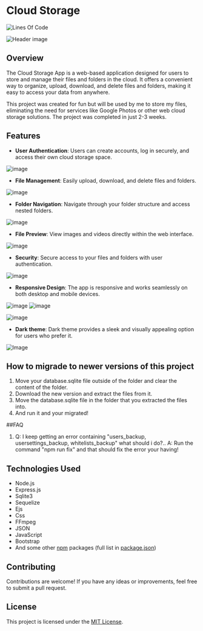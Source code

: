 # Cloud Storage
![Lines Of Code](https://tokei.rs/b1/github/ItsMateo20/Cloud?style=for-the-badge)

![Header image](https://github.com/ItsMateo20/Cloud/assets/84156177/9fc28c5c-44df-4b75-a2da-699bd0ab7f8e)

## Overview

The Cloud Storage App is a web-based application designed for users to store and manage their files and folders in the cloud. It offers a convenient way to organize, upload, download, and delete files and folders, making it easy to access your data from anywhere.

This project was created for fun but will be used by me to store my files, eliminating the need for services like Google Photos or other web cloud storage solutions. The project was completed in just 2-3 weeks.

## Features

- **User Authentication**: Users can create accounts, log in securely, and access their own cloud storage space.

![image](https://github.com/ItsMateo20/Cloud/assets/84156177/2caa6185-e227-4ce2-9cea-fe469a86973f)

- **File Management**: Easily upload, download, and delete files and folders.
  
![image](https://github.com/ItsMateo20/Cloud/assets/84156177/e03be5cf-c636-4d5c-882b-43915eadefda)

- **Folder Navigation**: Navigate through your folder structure and access nested folders.

![image](https://github.com/ItsMateo20/Cloud/assets/84156177/c3b8150b-9fd9-4ab9-9aac-f276131bc5e8)

- **File Preview**: View images and videos directly within the web interface.

![image](https://github.com/ItsMateo20/Cloud/assets/84156177/5ad4e947-b5b9-4976-ae33-3ad2cd1d35dc)

- **Security**: Secure access to your files and folders with user authentication.

![image](https://github.com/ItsMateo20/Cloud/assets/84156177/8006b5d9-e806-4a8e-861b-b8f2e48e52ca)

- **Responsive Design**: The app is responsive and works seamlessly on both desktop and mobile devices.
  
![image](https://github.com/ItsMateo20/Cloud/assets/84156177/30b138fb-50e4-4d57-976f-db0d2476f699)  ![image](https://github.com/ItsMateo20/Cloud/assets/84156177/6765f26a-26fd-47ca-8017-bbfad9f37625)

![image](https://github.com/ItsMateo20/Cloud/assets/84156177/e03be5cf-c636-4d5c-882b-43915eadefda)

- **Dark theme**: Dark theme provides a sleek and visually appealing option for users who prefer it.

![Image](https://github.com/ItsMateo20/Cloud/assets/84156177/5fb2a9cb-8d29-4a46-92eb-faa00a85948c)

## How to migrade to newer versions of this project
1. Move your database.sqlite file outside of the folder and clear the content of the folder.
2. Download the new version and extract the files from it.
3. Move the database.sqlite file in the folder that you extracted the files into.
4. And run it and your migrated!

##FAQ

1. Q: I keep getting an error containing "users_backup, usersettings_backup, whitelists_backup" what should i do?..
A: Run the command "npm run fix" and that should fix the error your having!

## Technologies Used
- Node.js
- Express.js
- Sqlite3
- Sequelize
- Ejs
- Css
- FFmpeg
- JSON
- JavaScript
- Bootstrap
- And some other [npm](https://npmjs.com) packages (full list in [package.json](https://github.com/ItsMateo20/Cloud/blob/main/package.json))

## Contributing
Contributions are welcome! If you have any ideas or improvements, feel free to submit a pull request.

## License
This project is licensed under the [MIT License](https://github.com/ItsMateo20/Cloud/blob/main/COPYRIGHT.md).
